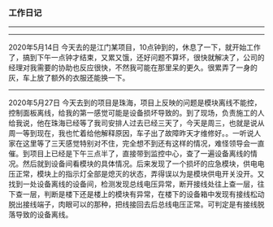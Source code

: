 ### 工作日记
---

---
2020年5月14日
今天去的是江门某项目，10点钟到的，休息了一下，就开始工作了，搞到下午一点钟才结束，又累又饿，还好问题不算坏，很快就解决了，公司的经理对我需要的协助也反应很快，不然我可能在那里呆的更久。很累弄了一身的灰，车上放了额外的衣服还能换一下。

---
2020年5月27日
今天去到的项目是珠海，项目上反映的问题是模块离线不能控，控制面板离线，给我的第一感觉可能是设备损坏导致的。到了现场，负责施工的人给我说，他在珠海已经等了我司安排人过去已经三天了，今天是周三，也就是说从周一等到现在，我也忙着给他解释原因，车子出了故障昨天才维修好。。一听说人家在这里等了三天感觉特别对不住，完全想不到还有这样的情况，难怪领导会一直催。到项目上已经是下午三点半了，直接带到监控中心，查了一遍设备离线的情况。然后就到设备间看模块的具体情况。后来发现了一个损坏的应急模块，供电电压正常，模块上的指示灯全部是熄灭的状态，弄得误以为是模块供电开关没开。又找到一处设备离线的设备间，检测发现总线电压异常，断开接线处往上查一层，往下查一层，判断是楼下还是楼上的模块有异常，在楼下的设备箱中发现有接线松动脱出接线端子，肉眼可以的那种，把线接回去后总线电压正常。可判定是有接线脱落导致的设备离线。

